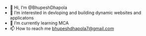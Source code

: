 - 👋 Hi, I’m @BhupeshDhapola
- 👀 I’m interested in devloping and building dynamic websites and applicatons
- 🌱 I’m currently learning MCA
- 📫 How to reach me bhupeshdhapola7@gmail.com

<!---
BhupeshDhapola/BhupeshDhapola is a ✨ special ✨ repository because its `README.md` (this file) appears on your GitHub profile.
You can click the Preview link to take a look at your changes.
--->
